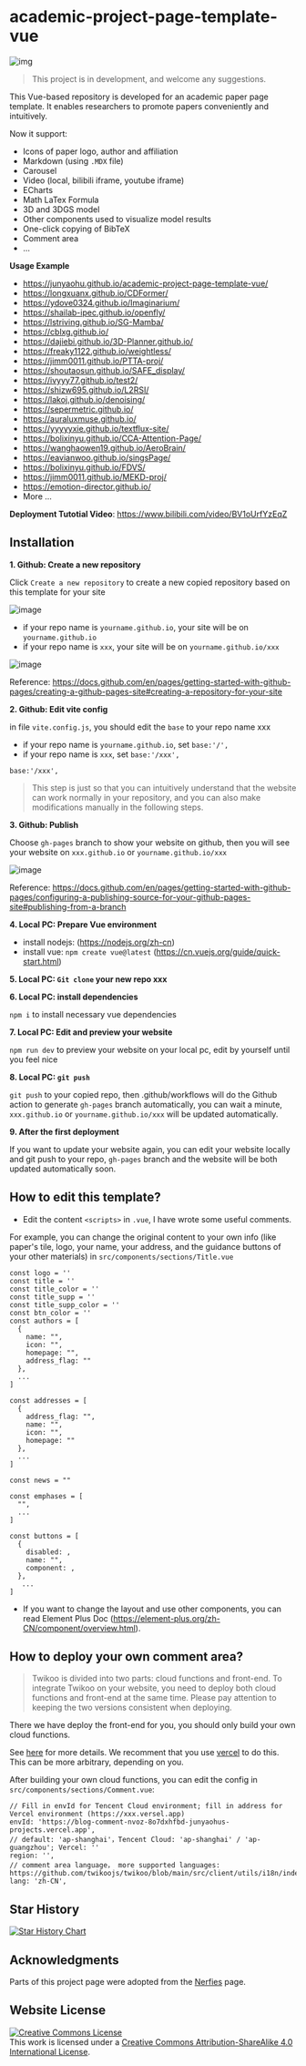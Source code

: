 # academic-project-page-template-vue

![img](https://github.com/user-attachments/assets/0b6084a8-ad9c-4a1b-81b2-1f9591c7eabb)

> This project is in development, and welcome any suggestions.

This Vue-based repository is developed for an academic paper page template. It enables researchers to promote papers conveniently and intuitively. 

Now it support:
  - Icons of paper logo, author and affiliation
  - Markdown (using `.MDX` file)
  - Carousel
  - Video (local, bilibili iframe, youtube iframe)
  - ECharts
  - Math LaTex Formula
  - 3D and 3DGS model
  - Other components used to visualize model results
  - One-click copying of BibTeX
  - Comment area
  - ...

**Usage Example**

- https://junyaohu.github.io/academic-project-page-template-vue/
- https://longxuanx.github.io/CDFormer/
- https://ydove0324.github.io/Imaginarium/
- https://shailab-ipec.github.io/openfly/
- https://lstriving.github.io/SG-Mamba/
- https://cblxg.github.io/
- https://dajiebi.github.io/3D-Planner.github.io/
- https://freaky1122.github.io/weightless/
- https://jimm0011.github.io/PTTA-proj/
- https://shoutaosun.github.io/SAFE_display/
- https://ivyyy77.github.io/test2/
- https://shizw695.github.io/L2RSI/
- https://lakoj.github.io/denoising/
- https://sepermetric.github.io/
- https://auraluxmuse.github.io/
- https://yyyyyxie.github.io/textflux-site/
- https://bolixinyu.github.io/CCA-Attention-Page/
- https://wanghaowen19.github.io/AeroBrain/
- https://eavianwoo.github.io/singsPage/
- https://bolixinyu.github.io/FDVS/
- https://jimm0011.github.io/MEKD-proj/
- https://emotion-director.github.io/
- More ...

**Deployment Tutotial Video**: https://www.bilibili.com/video/BV1oUrfYzEqZ

## Installation

**1. Github: Create a new repository**

Click `Create a new repository` to create a new copied repository based on this template for your site

![image](https://github.com/user-attachments/assets/e828d5bf-1269-4602-b2ca-c7d20b9c7fe1)

- if your repo name is `yourname.github.io`, your site will be on `yourname.github.io`
- if your repo name is `xxx`, your site will be on `yourname.github.io/xxx`

![image](https://github.com/user-attachments/assets/38e7f97f-2fc9-446e-bdf2-53f1691b9f71)

Reference: https://docs.github.com/en/pages/getting-started-with-github-pages/creating-a-github-pages-site#creating-a-repository-for-your-site

**2. Github: Edit vite config**

in file `vite.config.js`, you should edit the `base` to your repo name xxx

- if your repo name is `yourname.github.io`, set `base:'/',`
- if your repo name is `xxx`, set `base:'/xxx',`

```
base:'/xxx',
```

> This step is just so that you can intuitively understand that the website can work normally in your repository, and you can also make modifications manually in the following steps. 

**3. Github: Publish**

Choose `gh-pages` branch to show your website on github, then you will see your website on `xxx.github.io` or `yourname.github.io/xxx`

![image](https://github.com/user-attachments/assets/c0d7198f-6254-48e7-bc23-924ce065eb53)

Reference: https://docs.github.com/en/pages/getting-started-with-github-pages/configuring-a-publishing-source-for-your-github-pages-site#publishing-from-a-branch

**4. Local PC: Prepare Vue environment**
 - install nodejs: (https://nodejs.org/zh-cn)
 - install vue: `npm create vue@latest` (https://cn.vuejs.org/guide/quick-start.html)
  
**5. Local PC: `Git clone` your new repo xxx**

**6. Local PC: install dependencies**

`npm i` to install necessary vue dependencies 

**7. Local PC: Edit and preview your website**

`npm run dev` to preview your website on your local pc, edit by yourself until you feel nice

**8. Local PC: `git push`**

`git push` to your copied repo, then .github/workflows will do the Github action to generate `gh-pages` branch automatically, you can wait a minute, `xxx.github.io` or `yourname.github.io/xxx` will be updated automatically.

**9. After the first deployment**

If you want to update your website again, you can edit your website locally and git push to your repo, `gh-pages` branch and the website will be both updated automatically soon.

## How to edit this template?

- Edit the content `<scripts>` in `.vue`, I have wrote some useful comments.

For example, you can change the original content to your own info (like paper's tile, logo, your name, your address, and the guidance buttons of your other materials) in `src/components/sections/Title.vue`

```
const logo = ''
const title = ''
const title_color = ''
const title_supp = ''
const title_supp_color = ''
const btn_color = ''
const authors = [
  {
    name: "",
    icon: "",
    homepage: "",
    address_flag: ""
  },
  ...
]

const addresses = [
  {
    address_flag: "",
    name: "",
    icon: "",
    homepage: ""
  },
  ...
]

const news = ""

const emphases = [
  "",
  ...
]

const buttons = [
  {
    disabled: ,
    name: "",
    component: ,
  },
   ...
]
```

- If you want to change the layout and use other components, you can read Element Plus Doc (https://element-plus.org/zh-CN/component/overview.html).

## How to deploy your own comment area?

> Twikoo is divided into two parts: cloud functions and front-end. To integrate Twikoo on your website, you need to deploy both cloud functions and front-end at the same time. Please pay attention to keeping the two versions consistent when deploying.

There we have deploy the front-end for you, you should only build your own cloud functions.

See [here](https://twikoo.js.org/backend.html) for more details. We recomment that you use [vercel](https://twikoo.js.org/backend.html#vercel-%E9%83%A8%E7%BD%B2) to do this. This can be more arbitrary, depending on you.

After building your own cloud functions, you can edit the config in `src/components/sections/Comment.vue`:

```
// Fill in envId for Tencent Cloud environment; fill in address for Vercel environment (https://xxx.versel.app)
envId: 'https://blog-comment-nvoz-8o7dxhfbd-junyaohus-projects.vercel.app', 
// default: 'ap-shanghai'，Tencent Cloud: 'ap-shanghai' / 'ap-guangzhou'; Vercel: ''
region: '', 
// comment area language， more supported languages: https://github.com/twikoojs/twikoo/blob/main/src/client/utils/i18n/index.js
lang: 'zh-CN',
```

## Star History

[![Star History Chart](https://api.star-history.com/svg?repos=JunyaoHu/academic-project-page-template-vue&type=Date)](https://star-history.com/#JunyaoHu/academic-project-page-template-vue&Date)

## Acknowledgments
Parts of this project page were adopted from the [Nerfies](https://nerfies.github.io/) page.

## Website License
<a rel="license" href="http://creativecommons.org/licenses/by-sa/4.0/"><img alt="Creative Commons License" style="border-width:0" src="https://i.creativecommons.org/l/by-sa/4.0/88x31.png" /></a><br />This work is licensed under a <a rel="license" href="http://creativecommons.org/licenses/by-sa/4.0/">Creative Commons Attribution-ShareAlike 4.0 International License</a>.
